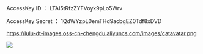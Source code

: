 AccessKey ID ： LTAI5tRfzZYFVoyk9pLo5Wrv





AccessKey Secret ： 1QdWYzpL0emTHd9acbgEZ0Tdf8xDVD

https://lulu-dt-images.oss-cn-chengdu.aliyuncs.com/images/catavatar.png

![](https://lulu-dt-images.oss-cn-chengdu.aliyuncs.com/images/cat/avatar.png)